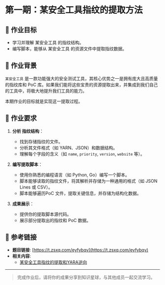 # 第一期：某安全工具指纹的提取方法

## 🎯 作业目标

- 学习并理解 某安全工具 的指纹结构。
- 编写脚本，能够从 某安全工具 的资源文件中提取指纹数据。

## 📖 作业背景

`某安全工具` 是一款功能强大的安全测试工具，其核心优势之一是拥有庞大且高质量的指纹库和 PoC 库。如果我们能将这些宝贵的资源提取出来，并集成到我们自己的工具中，将极大地提升我们工具的能力。

本期作业的目标就是实现这一提取过程。

## 📝 作业要求

1.  **分析 指纹结构**：
    -   找到存储指纹的文件。
    -   分析其文件格式（如 YARN、JSON）和数据结构。
    -   理解每个字段的含义（如 `name`, `priority`, `version`, `website` 等）。

2.  **编写提取脚本**：
    -   使用你熟悉的编程语言（如 Python, Go）编写一个脚本。
    -   脚本能够读取的指纹文件，将其解析并存储为一种通用的格式（如 JSON Lines 或 CSV）。
    -   脚本能够遍历PoC 文件，提取关键信息，并存储为结构化数据。

4.  **成果展示**：
    -   提供你的提取脚本源代码。
    -   展示部分提取出的指纹和 PoC 数据。

## 🔗 参考链接

-   **题目链接**: [https://t.zsxq.com/eyfybqv](https://t.zsxq.com/eyfybqv)
-   **相关内容**:
    - [某安全工具指纹的提取和YARA逆向](https://mp.weixin.qq.com/s/VkNCtKMXLchi4o9E0j8wQw)

---

> 完成作业后，请将你的成果分享到知识星球，与其他成员一起交流学习。 